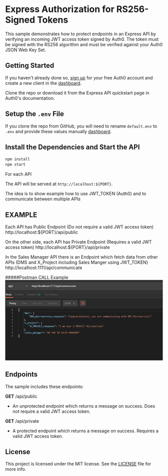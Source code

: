 # Express Authorization for RS256-Signed Tokens

This sample demonstrates how to protect endpoints in an Express API by verifying an incoming JWT access token signed by Auth0. The token must be signed with the RS256 algorithm and must be verified against your Auth0 JSON Web Key Set.

## Getting Started

If you haven't already done so, [sign up](https://auth0.com) for your free Auth0 account and create a new client in the [dashboard](https://manage.auth0.com).

Clone the repo or download it from the Express API quickstart page in Auth0's documentation.

## Setup the `.env` File

If you clone the repo from GitHub, you will need to rename `default.env` to `.env` and provide these values manually [dashboard](https://manage.auth0.com).

## Install the Dependencies and Start the API

```bash
npm install
npm start
```

For each API

The API will be served at `http://localhost:${PORT}`.

The idea is to show example how to use JWT_TOKEN (Auth0) and to communicate between multiple APIs

## EXAMPLE

Each API has Public Endpoint (Do not require a valid JWT access token)
http://localhost:${PORT}/api/public

On the other side, each API has Private Endpoint (Requires a valid JWT access token)
http://localhost:${PORT}/api/private

In the Sales Manager API there is an Endpoint which fetch data from other APIs (DMS and X_Project including Sales Manger using JWT_TOKEN)
http://localhost:1111/api/communicate

#####Postman CALL Example
![GitHub Logo](lib/images/example_communication.png)

## Endpoints

The sample includes these endpoints:

**GET** /api/public
* An unprotected endpoint which returns a message on success. Does not require a valid JWT access token.

**GET** /api/private
* A protected endpoint which returns a message on success. Requires a valid JWT access token.

## License

This project is licensed under the MIT license. See the [LICENSE](LICENSE.txt) file for more info.

